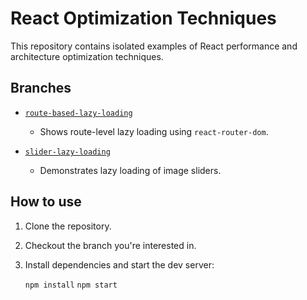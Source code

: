 # React Optimization Techniques

This repository contains isolated examples of React performance and architecture optimization techniques.

## Branches

- [`route-based-lazy-loading`](https://github.com/ronadabasha/react-optimization-techniques/tree/route-based-lazy-loading)

  - Shows route-level lazy loading using `react-router-dom`.

- [`slider-lazy-loading`](https://github.com/ronadabasha/react-optimization-techniques/tree/lazy-loading-slider)
  - Demonstrates lazy loading of image sliders.

## How to use

1. Clone the repository.
2. Checkout the branch you're interested in.
3. Install dependencies and start the dev server:

   `npm install`
   `npm start`
